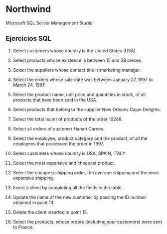 # Northwind
Microsoft SQL Server Management Studio

## Ejercicios SQL
1. Select customers whose country is the United States (USA).

2. Select products whose existence is between 15 and 39 pieces.

3. Select the suppliers whose contact title is marketing manager.

4. Select the orders whose sale date was between January 27, 1997 to March 24, 1997.

5. Select the product name, unit price and quantities in stock, of all products that have been sold in the USA.

6. Select products that belong to the supplier New Orleans Cajun Delights.

7. Select the total (sum) of products of the order 10248.

8. Select all orders of customer Hanari Carnes.

9. Select the employee, product category and the product, of all the employees that processed the order in 1997.

10. Select customers whose country is USA, SPAIN, ITALY

11. Select the most expensive and cheapest product.

12. Select the cheapest shipping order, the average shipping and the most expensive shipping.

13. Insert a client by completing all the fields in the table.

14. Update the name of the new customer by passing the ID number obtained in point 13.

15. Delete the client inserted in point 13.

16. Select the products, whose orders (including your customers) were sent to France.
